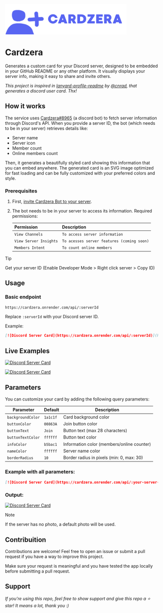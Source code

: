 <p align="left">
  <img src="src/public/logo.png" alt="CardzeraLogo" width="400">
</p>

# Cardzera

Generates a custom card for your Discord server, designed to be embedded in your GitHub README or any other platform. It visually displays your server info, making it easy to share and invite others.

_This project is inspired in [lanyard-profile-readme](https://github.com/cnrad/lanyard-profile-readme) by [@cnrad](https://github.com/cnrad), that generates a discord user card. Thx!_

## How it works

The service uses [Cardzera#8965](https://discord.com/users/1368283106276147200) (a discord bot) to fetch server information through Discord's API. When you provide a server ID, the bot (which needs to be in your server) retrieves details like:

- Server name
- Server icon
- Member count
- Online members count

Then, it generates a beautifully styled card showing this information that you can embed anywhere. The generated card is an SVG image optimized for fast loading and can be fully customized with your preferred colors and style.

### Prerequisites

1. First, [invite Cardzera Bot to your server](https://discord.com/oauth2/authorize?client_id=1368283106276147200&permissions=525312&integration_type=0&scope=bot).
2. The bot needs to be in your server to access its information. Required permissions:

   | Permission             | Description                                |
   | ---------------------- | ------------------------------------------ |
   | `View Channels`        | `To access server information`             |
   | `View Server Insights` | `To acesses server features (coming soon)` |
   | `Members Intent`       | `To count online members`                  |

> [!TIP]
> Get your server ID (Enable Developer Mode > Right click server > Copy ID)

## Usage

### Basic endpoint

```
https://cardzera.onrender.com/api/:serverId
```

Replace `:serverId` with your Discord server ID.

Example:

```markdown
[![Discord Server Card](https://cardzera.onrender.com/api/:serverId)](https://discord.gg/serverInviteCode)
```

## Live Examples

[![Discord Server Card](https://cardzera.onrender.com/api/1376926676184858716)](https://discord.gg/GU9GjTdNDf)

[![Discord Server Card](https://cardzera.onrender.com/api/1112920281367973900)](https://discord.gg/t86nFuCrbj)

## Parameters

You can customize your card by adding the following query parameters:

| Parameter         | Default  | Description                                |
| ----------------- | -------- | ------------------------------------------ |
| `backgroundColor` | `1a1c1f` | Card background color                      |
| `buttonColor`     | `00863A` | Join button color                          |
| `buttonText`      | `Join`   | Button text (max 28 characters)            |
| `buttonTextColor` | `ffffff` | Button text color                          |
| `infoColor`       | `b5bac1` | Information color (members/online counter) |
| `nameColor`       | `ffffff` | Server name color                          |
| `borderRadius`    | `10`     | Border radius in pixels (min: 0, max: 30)  |

### Example with all parameters:

```markdown
[![Discord Server Card](https://cardzera.onrender.com/api/:your-server-id?backgroundColor=1a1c1f&buttonColor=5865f2&buttonText=Join%20Now&buttonTextColor=ffffff&infoColor=b5bac1&nameColor=ffffff&borderRadius=15)](https://discord.gg/your-server-invite-link)
```

### Output:

[![Discord Server Card](https://cardzera.onrender.com/api/1376926676184858716?backgroundColor=ffffff&buttonColor=000000&buttonText=Star%20the%20repository&buttonTextColor=ffffff&infoColor=353535&nameColor=000000&borderRadius=15)](https://discord.gg/GU9GjTdNDf)

> [!NOTE]
> If the server has no photo, a default photo will be used.

## Contribuition

Contributions are welcome! Feel free to open an issue or submit a pull request if you have a way to improve this project.

Make sure your request is meaningful and you have tested the app locally before submitting a pull request.

## Support

_If you're using this repo, feel free to show support and give this repo a ⭐ star! It means a lot, thank you :)_
